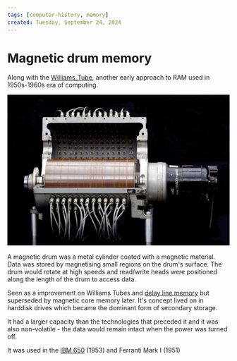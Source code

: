 ```yaml
---
tags: [computer-history, memory]
created: Tuesday, September 24, 2024
---
```


# Magnetic drum memory

Along with the [Williams_Tube](Williams_Tube_memory.md), another early approach
to RAM used in 1950s-1960s era of computing.

![Magnetic drum](../img/magnetic-drum-memory.jpg)

A magnetic drum was a metal cylinder coated with a magnetic material. Data was
stored by magnetising small regions on the drum's surface. The drum would rotate
at high speeds and read/write heads were positioned along the length of the drum
to access data.

Seen as a improvement on Williams Tubes and
[delay line memory](Delay_line_memory.md) but superseded by magnetic core memory
later. It's concept lived on in harddisk drives which became the dominant form
of secondary storage.

It had a larger capacity than the technologies that preceded it and it was also
non-volatile - the data would remain intact when the power was turned off.

It was used in the [IBM 650](The_History_of_Computing_Swade.md) (1953) and
Ferranti Mark I (1951)
